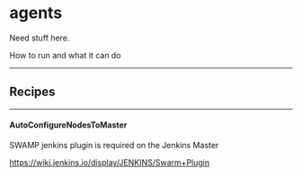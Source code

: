 # agents

Need stuff here.

How to run and what it can do


---
## Recipes

---
#### AutoConfigureNodesToMaster

SWAMP jenkins plugin is required on the Jenkins Master

https://wiki.jenkins.io/display/JENKINS/Swarm+Plugin 

